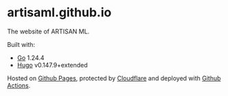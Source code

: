 # artisaml.github.io

The website of ARTISAN ML.

Built with:
- [Go](https://go.dev/) 1.24.4
- [Hugo](https://gohugo.io/) v0.147.9+extended

Hosted on [Github Pages](https://pages.github.com/), protected by [Cloudflare](http://cloudflare.com/) and deployed with [Github Actions](https://github.com/features/actions).
